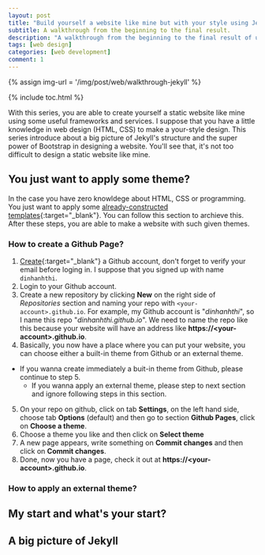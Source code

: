 ```yaml
---
layout: post
title: "Build yourself a website like mine but with your style using Jekyll, Bootstrap and Github Pages"
subtitle: A walkthrough from the beginning to the final result.
description: "A walkthrough from the beginning to the final result of using Bootstrap 4, Jekyll, Github Pages, and Netlify to build and design a website like mine."
tags: [web design]
categories: [web development]
comment: 1
---
```


{% assign img-url = '/img/post/web/walkthrough-jekyll' %}

{% include toc.html %}

With this series, you are able to create yourself a static website like mine using some useful frameworks and services. I suppose that you have a little knowledge in web design (HTML, CSS) to make a your-style design. This series introduce about a big picture of Jekyll's structure and the super power of Bootstrap in designing a website. You'll see that, it's not too difficult to design a static website like mine.


## You just want to apply some theme?

In the case you have zero knowldege about HTML, CSS or programming. You just want to apply some [already-constructed templates](http://jekyllthemes.org/){:target="_blank"}. You can follow this section to archieve this. After these steps, you are able to make a website with such given themes.

### How to create a Github Page?

1. [Create](https://github.com/join?source=header-home){:target="_blank"} a Github account, don't forget to verify your email before loging in. I suppose that you signed up with name `dinhanhthi`.
2. Login to your Github account.
3. Create a new repository by clicking **New** on the right side of *Repositories* section and naming your repo with `<your-account>.github.io`. For example, my Github account is "*dinhanhthi*", so I name this repo "*dinhanhthi.github.io*". We need to name the repo like this because your website will have an address like **https://\<your-account\>.github.io**.
4. Basically, you now have a place where you can put your website, you can choose either a built-in theme from Github or an external theme. 
  - If you wanna create immediately a buit-in theme from Github, please continue to step 5.
	- If you wanna apply an external theme, please step to next section and ignore following steps in this section.
5. On your repo on github, click on tab **Settings**, on the left hand side, choose tab **Options** (default) and then go to section **Github Pages**, click on **Choose a theme**.
6. Choose a theme you like and then click on **Select theme**
7. A new page appears, write something on **Commit changes** and then click on **Commit changes**.
8. Done, now you have a page, check it out at **https://\<your-account\>.github.io**.

### How to apply an external theme?



## My start and what's your start?

## A big picture of Jekyll





